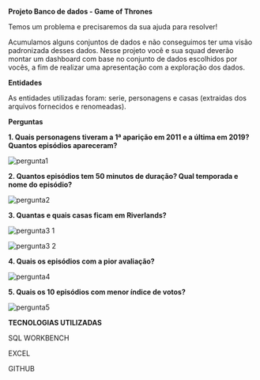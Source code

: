 <strong>Projeto Banco de dados - Game of Thrones</strong>


Temos um problema e precisaremos da sua ajuda para resolver!

Acumulamos alguns conjuntos de dados e não conseguimos ter uma visão padronizada desses dados. Nesse projeto você e sua squad deverão montar um dashboard com base no conjunto de dados escolhidos por vocês, a fim de realizar uma apresentação com a exploração dos dados.


<strong>Entidades</strong>

  
As entidades utilizadas foram:
serie, personagens e casas (extraidas dos arquivos fornecidos e renomeadas).

<strong>Perguntas</strong>
  
  
<strong>1. Quais personagens tiveram a 1ª aparição em 2011 e a última em 2019? Quantos episódios apareceram?</strong>


  
![pergunta1](https://user-images.githubusercontent.com/113737080/223022092-de0efb3f-c775-4157-9404-98aea902aec8.png)




<strong>2. Quantos episódios tem 50 minutos de duração? Qual temporada e nome do episódio?</strong>


  
![pergunta2](https://user-images.githubusercontent.com/113737080/223021874-f3ea8b9c-9040-4859-8ed2-45bc14decaf2.png)




<strong>3. Quantas e quais casas ficam em Riverlands?</strong>

  

![pergunta3 1](https://user-images.githubusercontent.com/113737080/223022977-52b05d8b-9e94-4c88-bcd8-67458738b486.png)


  

![pergunta3 2](https://user-images.githubusercontent.com/113737080/223022993-d901a495-0492-47e9-ba48-1a09fb1f9a5a.png)




<strong>4. Quais os episódios com a pior avaliação?</strong>


  
![pergunta4](https://user-images.githubusercontent.com/113737080/223023427-1c9da9f7-f8d6-4f47-85ee-12a08ce1c167.png)



<strong>5. Quais os 10 episódios com menor índice de votos? </strong>
  


![pergunta5](https://user-images.githubusercontent.com/113737080/223025793-89a82eba-f298-4cd9-a9c2-878acf9280b2.png)





<strong>TECNOLOGIAS UTILIZADAS</strong>
  
SQL WORKBENCH
  
EXCEL
  
GITHUB

